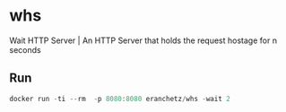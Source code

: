 # whs
Wait HTTP Server | An HTTP Server that holds the request hostage for n seconds


## Run 

```go
docker run -ti --rm  -p 8080:8080 eranchetz/whs -wait 2
```